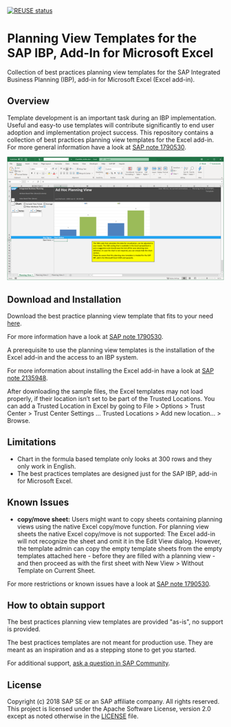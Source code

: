 [![REUSE status](https://api.reuse.software/badge/github.com/SAP-samples/integrated-business-planning-excel-add-in-templates)](https://api.reuse.software/info/github.com/SAP-samples/integrated-business-planning-excel-add-in-templates)

# Planning View Templates for the SAP IBP, Add-In for Microsoft Excel
Collection of best practices planning view templates for the SAP Integrated Business Planning (IBP), add-in for Microsoft Excel (Excel add-in).

## Overview
Template development is an important task during an IBP implementation. Useful and easy-to use templates will contribute significantly to end user adoption and implementation project success. This repository contains a collection of best practices planning view templates for the Excel add-in.
For more general information have a look at [SAP note 1790530](https://launchpad.support.sap.com/#/notes/1790530).

![screenshot of VBA Template](https://github.com/SAP-samples/integrated-business-planning-excel-add-in-templates/blob/main/media/screenshot.png "screenshot of a VBA Template")

## Download and Installation
Download the best practice planning view template that fits to your need [here](https://github.com/SAP-samples/integrated-business-planning-excel-add-in-templates/archive/refs/heads/main.zip).

For more information have a look at [SAP note 1790530](https://launchpad.support.sap.com/#/notes/1790530).

A prerequisite to use the planning view templates is the installation of the Excel add-in and the access to an IBP system.

For more information about installing the Excel add-in have a look at [SAP note 2135948](https://launchpad.support.sap.com/#/notes/2135948).

After downloading the sample files, the Excel templates may not load properly, if their location isn’t set to be part of the Trusted Locations. You can add a Trusted Location in Excel by going to File > Options > Trust Center > Trust Center Settings … Trusted Locations > Add new location… > Browse.

## Limitations
* Chart in the formula based template only looks at 300 rows and they only work in English.
* The best practices templates are designed just for the SAP IBP, add-in for Microsoft Excel.

## Known Issues

- **copy/move sheet:**
    Users might want to copy sheets containing planning views using the native Excel copy/move function. For planning view sheets the native Excel copy/move is not supported: The Excel add-in will not recognize the sheet and omit it in the Edit View dialog. However, the template admin can copy the empty template sheets from the empty templates attached here - before they are filled with a planning view - and then proceed as with the first sheet with New View > Without Template on Current Sheet.

For more restrictions or known issues have a look at [SAP note 1790530](https://launchpad.support.sap.com/#/notes/1790530).

## How to obtain support
The best practices planning view templates are provided "as-is", no support is provided.

The best practices templates are not meant for production use. They are meant as an inspiration and as a stepping stone to get you started.

For additional support, [ask a question in SAP Community](https://answers.sap.com/questions/ask.html).

## License
Copyright (c) 2018 SAP SE or an SAP affiliate company. All rights reserved. This project is licensed under the Apache Software License, version 2.0 except as noted otherwise in the [LICENSE](LICENSES/Apache-2.0.txt) file.
